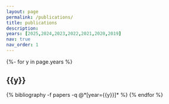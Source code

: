 ```yaml
---
layout: page
permalink: /publications/
title: publications
description: 
years: [2025,2024,2023,2022,2021,2020,2019]
nav: true
nav_order: 1
---
```


<!-- _pages/publications.md -->
<div class="publications">

{%- for y in page.years %}
  <h2 class="year">{{y}}</h2>
  {% bibliography -f papers -q @*[year={{y}}]* %}
{% endfor %}

</div>
